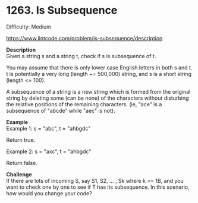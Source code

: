 # 1263. Is Subsequence

Difficulty: Medium

https://www.lintcode.com/problem/is-subsequence/description

**Description**  
Given a string s and a string t, check if s is subsequence of t.

You may assume that there is only lower case English letters in both s and t. t is potentially a very long (length ~= 500,000) string, and s is a short string (length <= 100).

A subsequence of a string is a new string which is formed from the original string by deleting some (can be none) of the characters without disturbing the relative positions of the remaining characters. (ie, "ace" is a subsequence of "abcde" while "aec" is not).

**Example**  
Example 1:
s = "abc", t = "ahbgdc"

Return true.

Example 2:
s = "axc", t = "ahbgdc"

Return false.

**Challenge**  
If there are lots of incoming S, say S1, S2, ... , Sk where k >= 1B, and you want to check one by one to see if T has its subsequence. In this scenario, how would you change your code?
